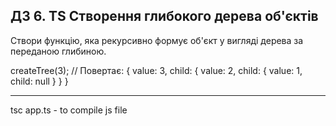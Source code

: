 ****ДЗ 6. TS Створення глибокого дерева об'єктів****
---
Створи функцію, яка рекурсивно формує об'єкт у вигляді дерева за переданою глибиною.

createTree(3);
// Повертає: { value: 3, child: { value: 2, child: { value: 1, child: null } } }

---
tsc app.ts - to compile js file